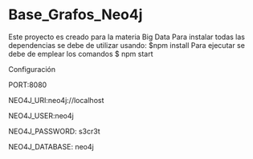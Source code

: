 # Base_Grafos_Neo4j
Este proyecto es creado para la materia Big Data 
Para instalar todas las dependencias se debe de utilizar usando:
$npm install
Para ejecutar se debe de emplear los comandos
$ npm start

Configuración

PORT:8080

NEO4J_URI:neo4j://localhost

NEO4J_USER:neo4j

NEO4J_PASSWORD: s3cr3t

NEO4J_DATABASE: neo4j
